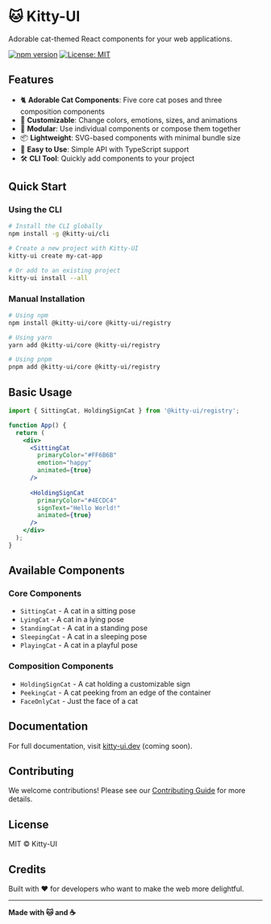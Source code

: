 # 🐱 Kitty-UI

Adorable cat-themed React components for your web applications.

[![npm version](https://img.shields.io/npm/v/@kitty-ui/registry)](https://www.npmjs.com/package/@kitty-ui/registry)
[![License: MIT](https://img.shields.io/badge/License-MIT-yellow.svg)](https://opensource.org/licenses/MIT)

## Features

- 🐈 **Adorable Cat Components**: Five core cat poses and three composition components
- 🎨 **Customizable**: Change colors, emotions, sizes, and animations
- 🧩 **Modular**: Use individual components or compose them together
- 📦 **Lightweight**: SVG-based components with minimal bundle size
- 🚀 **Easy to Use**: Simple API with TypeScript support
- 🛠️ **CLI Tool**: Quickly add components to your project

## Quick Start

### Using the CLI

```bash
# Install the CLI globally
npm install -g @kitty-ui/cli

# Create a new project with Kitty-UI
kitty-ui create my-cat-app

# Or add to an existing project
kitty-ui install --all
```

### Manual Installation

```bash
# Using npm
npm install @kitty-ui/core @kitty-ui/registry

# Using yarn
yarn add @kitty-ui/core @kitty-ui/registry

# Using pnpm
pnpm add @kitty-ui/core @kitty-ui/registry
```

## Basic Usage

```jsx
import { SittingCat, HoldingSignCat } from '@kitty-ui/registry';

function App() {
  return (
    <div>
      <SittingCat 
        primaryColor="#FF6B6B" 
        emotion="happy" 
        animated={true} 
      />
      
      <HoldingSignCat 
        primaryColor="#4ECDC4" 
        signText="Hello World!" 
        animated={true} 
      />
    </div>
  );
}
```

## Available Components

### Core Components

- `SittingCat` - A cat in a sitting pose
- `LyingCat` - A cat in a lying pose
- `StandingCat` - A cat in a standing pose
- `SleepingCat` - A cat in a sleeping pose
- `PlayingCat` - A cat in a playful pose

### Composition Components

- `HoldingSignCat` - A cat holding a customizable sign
- `PeekingCat` - A cat peeking from an edge of the container
- `FaceOnlyCat` - Just the face of a cat

## Documentation

For full documentation, visit [kitty-ui.dev](https://kitty-ui.dev) (coming soon).

## Contributing

We welcome contributions! Please see our [Contributing Guide](CONTRIBUTING.md) for more details.

## License

MIT © Kitty-UI

## Credits

Built with ❤️ for developers who want to make the web more delightful.

---

**Made with 🐱 and ☕**